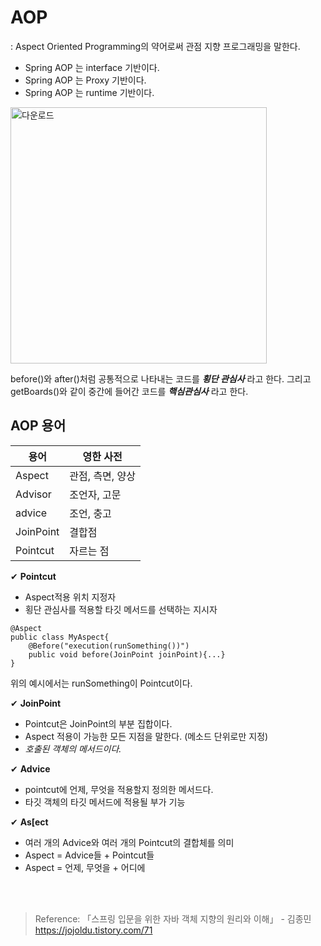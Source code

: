 # AOP
: Aspect Oriented Programming의 약어로써 관점 지향 프로그래밍을 말한다.

- Spring AOP 는 interface 기반이다.
- Spring AOP 는 Proxy 기반이다.
- Spring AOP 는 runtime 기반이다.

<img width="410" alt="다운로드" src="https://user-images.githubusercontent.com/49690185/105354078-66a35600-5c33-11eb-83a2-cd2dc61b60db.png">

before()와 after()처럼 공통적으로 나타내는 코드를 _**횡단 관심사**_ 라고 한다.
그리고 getBoards()와 같이 중간에 들어간 코드를 _**핵심관심사**_ 라고 한다.

## AOP 용어
|용어|영한 사전|
|-|-|
|Aspect|관점, 측면, 양상|
|Advisor|조언자, 고문|
|advice|조언, 충고|
|JoinPoint|결합점|
|Pointcut|자르는 점|

✔ **Pointcut**
- Aspect적용 위치 지정자
- 횡단 관심사를 적용할 타깃 메서드를 선택하는 지시자
```
@Aspect
public class MyAspect{
    @Before("execution(runSomething())")
    public void before(JoinPoint joinPoint){...}
}
```
위의 예시에서는 runSomething이 Pointcut이다.

✔ **JoinPoint**
- Pointcut은 JoinPoint의 부분 집합이다.
- Aspect 적용이 가능한 모든 지점을 말한다. (메소드 단위로만 지정)
- _호출된 객체의 메서드이다._

✔ **Advice**
- pointcut에 언제, 무엇을 적용할지 정의한 메서드다.
- 타깃 객체의 타깃 메서드에 적용될 부가 기능

✔ **As[ect**
- 여러 개의 Advice와 여러 개의 Pointcut의 결합체를 의미
- Aspect = Advice들 + Pointcut들
- Aspect = 언제, 무엇을 + 어디에



<br/><br/>
> Reference: 
>「스프링 입문을 위한 자바 객체 지향의 원리와 이해」 - 김종민
> https://jojoldu.tistory.com/71
